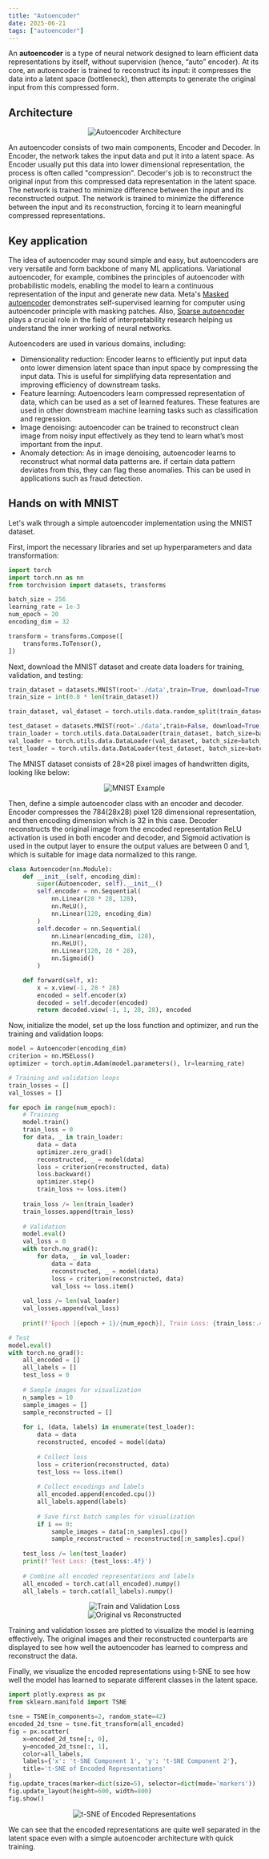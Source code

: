 ```yaml
---
title: "Autoencoder"
date: 2025-06-21
tags: ["autoencoder"]
---
```


An **autoencoder** is a type of neural network designed to learn efficient data representations by itself, without supervision (hence, “auto” encoder). At its core, an autoencoder is trained to reconstruct its input: it compresses the data into a latent space (bottleneck), then attempts to generate the original input from this compressed form.

## Architecture

<div style="text-align: center;">
    <img src="./ae.png" alt="Autoencoder Architecture" style="max-width:70%; height:auto;">
</div>

An autoencoder consists of two main components, Encoder and Decoder. In Encoder, the network takes the input data and put it into a latent space. As Encoder usually put this data into lower dimensional representation, the process is often called "compression". 
Decoder's job is to reconstruct the original input from this compressed data representation in the latent space. The network is trained to minimize difference between the input and its reconstructed output. The network is trained to minimize the difference between the input and its reconstruction, forcing it to learn meaningful compressed representations. 

## Key application

The idea of autoencoder may sound simple and easy, but autoencoders are very versatile and form backbone of many ML applications. Variational autoencoder, for example, combines the principles of autoencoder with probabilistic models, enabling the model to learn a continuous representation of the input and generate new data. Meta's [Masked autoencoder](https://arxiv.org/abs/2111.06377) demonstrates self-supervised learning for computer using autoencoder principle with masking patches. Also, [Sparse autoencoder](https://arxiv.org/abs/2309.08600) plays a crucial role in the field of interpretability research helping us understand the inner working of neural networks.

Autoencoders are used in various domains, including:

- Dimensionality reduction: Encoder learns to efficiently put input data onto lower dimension latent space than input space by compressing the input data. This is useful for simplifying data representation and improving efficiency of downstream tasks.
- Feature learning: Autoencoders learn compressed representation of data, which can be used as a set of learned features. These features are used in other downstream machine learning tasks such as classification and regression.
- Image denoising: autoencoder can be trained to reconstruct clean image from noisy input effectively as they tend to learn what’s most important from the input.
- Anomaly detection: As in image denoising, autoencoder learns to reconstruct what normal data patterns are. if certain data pattern deviates from this, they can flag these anomalies. This can be used in applications such as fraud detection.

## Hands on with MNIST

Let's walk through a simple autoencoder implementation using the MNIST dataset.

First, import the necessary libraries and set up hyperparameters and data transformation:

```python
import torch 
import torch.nn as nn
from torchvision import datasets, transforms

batch_size = 256
learning_rate = 1e-3
num_epoch = 20
encoding_dim = 32

transform = transforms.Compose([
    transforms.ToTensor(),
])
```

Next, download the MNIST dataset and create data loaders for training, validation, and testing:

```python
train_dataset = datasets.MNIST(root='./data',train=True, download=True, transform=transform)
train_size = int(0.8 * len(train_dataset))

train_dataset, val_dataset = torch.utils.data.random_split(train_dataset, [train_size, len(train_dataset) - train_size])

test_dataset = datasets.MNIST(root='./data',train=False, download=True, transform=transform)
train_loader = torch.utils.data.DataLoader(train_dataset, batch_size=batch_size, shuffle=True)
val_loader = torch.utils.data.DataLoader(val_dataset, batch_size=batch_size, shuffle=False)
test_loader = torch.utils.data.DataLoader(test_dataset, batch_size=batch_size, shuffle=False)
```
The MNIST dataset consists of 28×28 pixel images of handwritten digits, looking like below:

<div style="text-align: center;">
    <img src="./mnist_example.png" alt="MNIST Example" style="max-width:80%; height:auto;">
</div>

Then, define a simple autoencoder class with an encoder and decoder. Encoder compresses the 784(28x28) pixel 128 dimensional representation, and then encoding dimension which is 32 in this case. Decoder reconstructs the original image from the encoded representation ReLU activation is used in both encoder and decoder, and Sigmoid activation is used in the output layer to ensure the output values are between 0 and 1, which is suitable for image data normalized to this range.

```python
class Autoencoder(nn.Module):
    def __init__(self, encoding_dim):
        super(Autoencoder, self).__init__()
        self.encoder = nn.Sequential(
            nn.Linear(28 * 28, 128),
            nn.ReLU(),
            nn.Linear(128, encoding_dim)
        )
        self.decoder = nn.Sequential(
            nn.Linear(encoding_dim, 128),
            nn.ReLU(),
            nn.Linear(128, 28 * 28),
            nn.Sigmoid() 
        )

    def forward(self, x):
        x = x.view(-1, 28 * 28)
        encoded = self.encoder(x)
        decoded = self.decoder(encoded)
        return decoded.view(-1, 1, 28, 28), encoded
```

Now, initialize the model, set up the loss function and optimizer, and run the training and validation loops:

```python
model = Autoencoder(encoding_dim)
criterion = nn.MSELoss()
optimizer = torch.optim.Adam(model.parameters(), lr=learning_rate)

# Training and validation loops
train_losses = []
val_losses = []

for epoch in range(num_epoch):
    # Training
    model.train()
    train_loss = 0
    for data, _ in train_loader:
        data = data
        optimizer.zero_grad()
        reconstructed, _ = model(data)
        loss = criterion(reconstructed, data)
        loss.backward()
        optimizer.step()
        train_loss += loss.item()
    
    train_loss /= len(train_loader)
    train_losses.append(train_loss)
    
    # Validation
    model.eval()
    val_loss = 0
    with torch.no_grad():
        for data, _ in val_loader:
            data = data
            reconstructed, _ = model(data)
            loss = criterion(reconstructed, data)
            val_loss += loss.item()
    
    val_loss /= len(val_loader)
    val_losses.append(val_loss)
    
    print(f'Epoch [{epoch + 1}/{num_epoch}], Train Loss: {train_loss:.4f}, Val Loss: {val_loss:.4f}')

# Test 
model.eval()
with torch.no_grad():
    all_encoded = []
    all_labels = []
    test_loss = 0
    
    # Sample images for visualization
    n_samples = 10
    sample_images = []
    sample_reconstructed = []
    
    for i, (data, labels) in enumerate(test_loader):
        data = data
        reconstructed, encoded = model(data)
        
        # Collect loss
        loss = criterion(reconstructed, data)
        test_loss += loss.item()
        
        # Collect encodings and labels
        all_encoded.append(encoded.cpu())
        all_labels.append(labels)
        
        # Save first batch samples for visualization
        if i == 0:
            sample_images = data[:n_samples].cpu()
            sample_reconstructed = reconstructed[:n_samples].cpu()
    
    test_loss /= len(test_loader)
    print(f'Test Loss: {test_loss:.4f}')
    
    # Combine all encoded representations and labels
    all_encoded = torch.cat(all_encoded).numpy()
    all_labels = torch.cat(all_labels).numpy()
```

<div style="text-align: center;">
    <img src="./training_validation_loss.png" alt="Train and Validation Loss" style="max-width:80%; height:auto;">
</div>


<div style="text-align: center;">
    <img src="./original_vs_reconstructed.png" alt="Original vs Reconstructed" style="max-width:80%; height:auto;">
</div>

Training and validation losses are plotted to visualize the model is learning effectively. The original images and their reconstructed counterparts are displayed to see how well the autoencoder has learned to compress and reconstruct the data.

Finally, we visualize the encoded representations using t-SNE to see how well the model has learned to separate different classes in the latent space.


```python
import plotly.express as px
from sklearn.manifold import TSNE

tsne = TSNE(n_components=2, random_state=42)
encoded_2d_tsne = tsne.fit_transform(all_encoded)
fig = px.scatter(
    x=encoded_2d_tsne[:, 0],
    y=encoded_2d_tsne[:, 1],
    color=all_labels,
    labels={'x': 't-SNE Component 1', 'y': 't-SNE Component 2'},
    title='t-SNE of Encoded Representations'
)
fig.update_traces(marker=dict(size=5), selector=dict(mode='markers'))
fig.update_layout(height=600, width=800)
fig.show()
```


<div style="text-align: center;">
    <img src="./tsne_encoded_representations.png" alt="t-SNE of Encoded Representations" style="max-width:80%; height:auto;">
</div>

We can see that the encoded representations are quite well separated in the latent space even with a simple autoencoder architecture with quick training.
